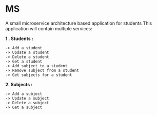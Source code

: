 # MS
A small microservice architecture based application for students
This application will contain multiple services:

**1 . Students :**

    -> Add a student
    -> Update a student
    -> Delete a student
    -> Get a student
    -> Add subject to a student
    -> Remove subject from a student
    -> Get subjects for a student
    
**2. Subjects  :**

    -> Add a subject
    -> Update a subject
    -> Delete a subject
    -> Get a subject
